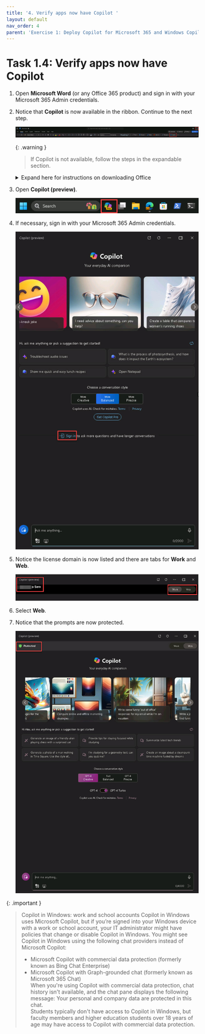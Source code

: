 ```yaml
---
title: '4. Verify apps now have Copilot '
layout: default
nav_order: 4
parent: 'Exercise 1: Deploy Copilot for Microsoft 365 and Windows Copilot'
---
```


# Task 1.4: Verify apps now have Copilot 

1. Open **Microsoft Word** (or any Office 365 product) and sign in with your Microsoft 365 Admin credentials.  

1. Notice that **Copilot** is now available in the ribbon. Continue to the next step.  

    ![b6.jpg](../media/b6.jpg) 

    {: .warning }
    > If Copilot is not available, follow the steps in the expandable section. 

   <details>
    <summary>Expand here for instructions on downloading Office</summary> 
    
         1. Open a new browser tab and go to **https://www.microsoft365.com/**. 
     
         1. If necessary, sign in with your Microsoft 365 Admin credentials.  
     
         1. On the Home page, select **Install and more**. 
     
         ![b9.jpg](../media/b9.jpg) 
     
         1. Select **Install Microsoft 365 apps**. 
     
         1. Under **Office apps & devices**, select **Install Office** to initiate the download. 
     
         1. Once the download is complete, run the **OfficeSetup** Application to install the apps. 
     
         {: .note }
         > Wait several minutes for the installation to complete. 
     
         ![11a.jpg](../media/11a.jpg) 
     
         1. Select **Close**. 
     
         ![12a.jpg](../media/12a.jpg) 
     
         1. On the Desktop, go to **Settings** > **Apps** > **Installed apps**. 
     
         1. Verify that the following apps are listed: 
     
         - **Microsoft 365 (Office)** 
     
         - **Microsoft 365 Apps for enterprise** 
    
         1. Close the **Settings** window. 
     
         1. On the Desktop, in the search box, search for and open the following to verify the Microsoft 365 apps installation: 
     
         - **Microsoft Word** 
         - **Microsoft Excel** 
         - **Microsoft Outlook** 
         - **Microsoft Powerpoint** 

     </details> 

1. Open **Copilot (preview)**. 

    ![b1.jpg](../media/b1.jpg) 

1. If necessary, sign in with your Microsoft 365 Admin credentials. 

    ![b2.jpg](../media/b2.jpg) 

1. Notice the license domain is now listed and there are tabs for **Work** and **Web**.  

    ![b7.jpg](../media/b7.jpg) 

1. Select **Web**. 

1. Notice that the prompts are now protected. 

    ![b8.jpg](../media/b8.jpg) 
 
{: .important }
> Copilot in Windows: work and school accounts 
> Copilot in Windows uses Microsoft Copilot, but if you’re signed into your Windows device with a work or school account, your IT administrator might have policies that change or disable Copilot in Windows. You might see Copilot in Windows using the following chat providers instead of Microsoft Copilot: 
> - Microsoft Copilot with commercial data protection (formerly known as Bing Chat Enterprise) 
> - Microsoft Copilot with Graph-grounded chat (formerly known as Microsoft 365 Chat)  
> When you're using Copilot with commercial data protection, chat history isn't available, and the chat pane displays the following message: Your personal and company data are protected in this chat.  
> Students typically don't have access to Copilot in Windows, but faculty members and higher education students over 18 years of age may have access to Copilot with commercial data protection.
